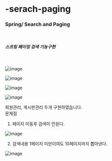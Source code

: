 # -serach-paging

<h3>Spring/ Search and Paging</h3>
<br>

<h5>스프링 페이징 검색 기능구현</h5>
<br>

![image](https://user-images.githubusercontent.com/71121027/101319116-c40e5e00-38a4-11eb-8792-962fe90cf82a.png)

![image](https://user-images.githubusercontent.com/71121027/101319355-2f583000-38a5-11eb-9a47-162edb5e801c.png)

![image](https://user-images.githubusercontent.com/71121027/101320271-cffb1f80-38a6-11eb-9b12-78223e548159.png)

![image](https://user-images.githubusercontent.com/71121027/101320368-f7ea8300-38a6-11eb-98b6-220eb5e6069d.png)

회원관리, 게시판관리 두개 구현하였습니다.
<br>
문제점 
1. 페이지 이동후 검색이 안된다.

![image](https://user-images.githubusercontent.com/71121027/101320694-88c15e80-38a7-11eb-9f82-b60f88123a44.png)


2. 검색내용 1페이지 미만이여도 10페이지까지 뽑아낸다.

![image](https://user-images.githubusercontent.com/71121027/101320619-662f4580-38a7-11eb-9ffb-ed86ec4d6da5.png)

